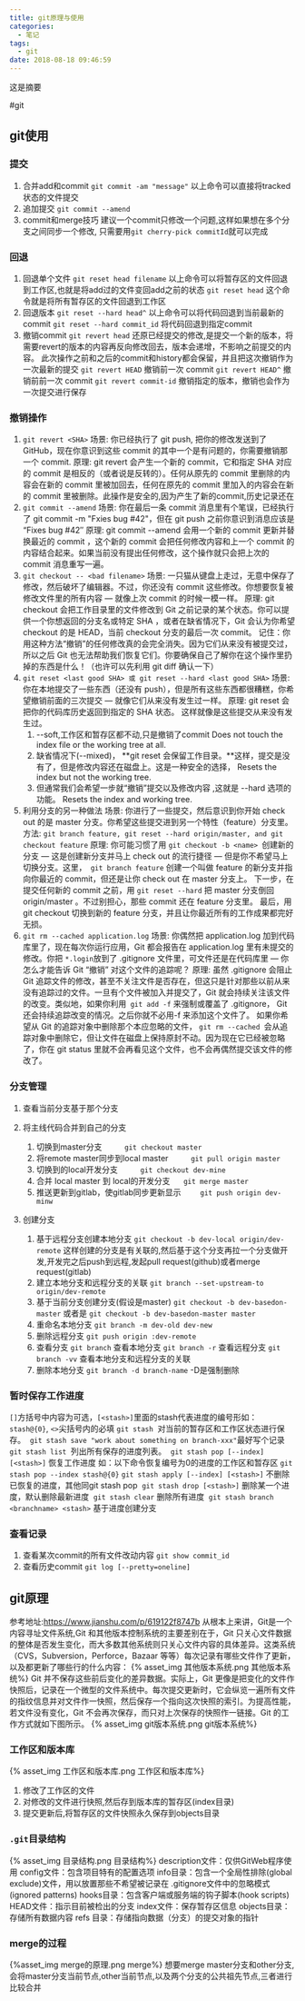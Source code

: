 ```yaml
---
title: git原理与使用
categories:
  - 笔记
tags:
  - git
date: 2018-08-18 09:46:59
---
```

 这是摘要
 <!-- more -->

#git
## git使用
### 提交
1. 合并add和commit
`git commit -am "message"`
以上命令可以直接将tracked状态的文件提交
2. 追加提交
`git commit --amend`
3. commit和merge技巧
建议一个commit只修改一个问题,这样如果想在多个分支之间同步一个修改,
只需要用`git cherry-pick commitId`就可以完成

### 回退
1. 回退单个文件
`git reset head filename`
以上命令可以将暂存区的文件回退到工作区,也就是将add过的文件变回add之前的状态
`git reset head`
这个命令就是将所有暂存区的文件回退到工作区
2. 回退版本
`git reset --hard head^`
以上命令可以将代码回退到当前最新的commit
`git reset --hard commit_id`
将代码回退到指定commit
3. 撤销commit
`git revert head`
还原已经提交的修改,是提交一个新的版本，将需要revert的版本的内容再反向修改回去，版本会递增，不影响之前提交的内容。
此次操作之前和之后的commit和history都会保留，并且把这次撤销作为一次最新的提交 
`git revert HEAD` 
撤销前一次 commit 
`git revert HEAD^` 
撤销前前一次 commit 
`git revert commit-id` 
撤销指定的版本，撤销也会作为一次提交进行保存

### 撤销操作
1. `git revert <SHA>`
场景: 你已经执行了 git push, 把你的修改发送到了 GitHub，现在你意识到这些 commit 的其中一个是有问题的，你需要撤销那一个 commit.
原理: git revert 会产生一个新的 commit，它和指定 SHA 对应的 commit 是相反的（或者说是反转的）。任何从原先的 commit 里删除的内容会在新的 commit 里被加回去，任何在原先的 commit 里加入的内容会在新的 commit  里被删除。此操作是安全的,因为产生了新的commit,历史记录还在
2. `git commit --amend`
场景: 你在最后一条 commit 消息里有个笔误，已经执行了 git commit -m "Fxies bug #42"，但在 git push 之前你意识到消息应该是 “Fixes bug #42″
原理: git commit --amend 会用一个新的 commit 更新并替换最近的 commit ，这个新的 commit 会把任何修改内容和上一个 commit 的内容结合起来。如果当前没有提出任何修改，这个操作就只会把上次的 commit 消息重写一遍。
3. `git checkout -- <bad filename>`
场景: 一只猫从键盘上走过，无意中保存了修改，然后破坏了编辑器。不过，你还没有 commit 这些修改。你想要恢复被修改文件里的所有内容 — 就像上次 commit 的时候一模一样。
原理: git checkout 会把工作目录里的文件修改到 Git 之前记录的某个状态。你可以提供一个你想返回的分支名或特定 SHA ，或者在缺省情况下，Git 会认为你希望 checkout 的是 HEAD，当前 checkout 分支的最后一次 commit。
记住：你用这种方法“撤销”的任何修改真的会完全消失。因为它们从来没有被提交过，所以之后 Git 也无法帮助我们恢复它们。你要确保自己了解你在这个操作里扔掉的东西是什么！（也许可以先利用 git diff 确认一下）
4. `git reset <last good SHA> 或 git reset --hard <last good SHA>`
场景: 你在本地提交了一些东西（还没有 push），但是所有这些东西都很糟糕，你希望撤销前面的三次提交 — 就像它们从来没有发生过一样。
原理: git reset 会把你的代码库历史返回到指定的 SHA 状态。 这样就像是这些提交从来没有发生过。
	1. --soft,工作区和暂存区都不动,只是撤销了commit
	Does not touch the index file or the working tree at all.
	2. 缺省情况下(--mixed)， **git reset 会保留工作目录。**这样，提交是没有了，但是修改内容还在磁盘上。这是一种安全的选择，
	Resets the index but not the working tree.
	3. 但通常我们会希望一步就“撤销”提交以及修改内容 ,这就是 --hard 选项的功能。
	Resets the index and working tree. 
5. 利用分支的另一种做法
场景: 你进行了一些提交，然后意识到你开始 check out 的是 master 分支。你希望这些提交进到另一个特性（feature）分支里。
方法: `git branch feature, git reset --hard origin/master, and git checkout feature`
原理: 你可能习惯了用 `git checkout -b <name> `创建新的分支 — 这是创建新分支并马上 check out 的流行捷径 — 但是你不希望马上切换分支。这里，` git branch feature` 创建一个叫做 feature 的新分支并指向你最近的 commit，但还是让你 check out 在 master 分支上。
下一步，在提交任何新的 commit 之前，用 `git reset --hard` 把 master 分支倒回 origin/master 。不过别担心，那些 commit 还在 feature 分支里。
最后，用 git checkout 切换到新的 feature 分支，并且让你最近所有的工作成果都完好无损。
6. `git rm --cached application.log`
场景: 你偶然把 application.log 加到代码库里了，现在每次你运行应用，Git 都会报告在 application.log 里有未提交的修改。你把 `*.login`放到了 .gitignore 文件里，可文件还是在代码库里 — 你怎么才能告诉 Git “撤销” 对这个文件的追踪呢？
原理: 虽然 .gitignore 会阻止 Git 追踪文件的修改，甚至不关注文件是否存在，但这只是针对那些以前从来没有追踪过的文件。一旦有个文件被加入并提交了，Git 就会持续关注该文件的改变。类似地，如果你利用` git add -f` 来强制或覆盖了 .gitignore， Git 还会持续追踪改变的情况。之后你就不必用-f  来添加这个文件了。
如果你希望从 Git 的追踪对象中删除那个本应忽略的文件， `git rm --cached `会从追踪对象中删除它，但让文件在磁盘上保持原封不动。因为现在它已经被忽略了，你在  git status 里就不会再看见这个文件，也不会再偶然提交该文件的修改了。

### 分支管理
1. 查看当前分支基于那个分支

2. 将主线代码合并到自己的分支
    1. 切换到master分支
      　　`git checkout master`
    2. 将remote master同步到local master
      　　`git pull origin master`
    3. 切换到的local开发分支
      　　`git checkout dev-mine`
    4. 合并 local master 到 local的开发分支
         `git merge master`
    5. 推送更新到gitlab，使gitlab同步更新显示
       　 `git push origin dev-minw`
3. 创建分支
    1. 基于远程分支创建本地分支
    `git checkout -b dev-local origin/dev-remote`
    这样创建的分支是有关联的,然后基于这个分支再拉一个分支做开发,开发完之后push到远程,发起pull request(github)或者merge request(gitlab)
    2. 建立本地分支和远程分支的关联
    `git branch --set-upstream-to origin/dev-remote`
    2. 基于当前分支创建分支(假设是master)
    `git checkout -b dev-basedon-master`
    或者是
    `git checkout -b dev-basedon-master master`
    3. 重命名本地分支
    `git branch -m dev-old dev-new`
    4. 删除远程分支
    `git push origin :dev-remote`
    5. 查看分支
    `git branch`
    查看本地分支
    `git branch -r`
    查看远程分支
    `git branch -vv`
    查看本地分支和远程分支的关联
    6. 删除本地分支
    `git branch -d branch-name`
    -D是强制删除

### 暂时保存工作进度
`[]`方括号中内容为可选，`[<stash>]`里面的stash代表进度的编号形如：`stash@{0}`, `<>`尖括号内的必填
`git stash`  对当前的暂存区和工作区状态进行保存。 
`git stash save "work about something on branch-xxx"`最好写个记录
`git stash list`  列出所有保存的进度列表。 
`git stash pop [--index] [<stash>]` 恢复工作进度
如：以下命令恢复编号为0的进度的工作区和暂存区
`git stash pop --index stash@{0}`
`git stash apply [--index] [<stash>]` 不删除已恢复的进度，其他同git stash pop 
`git stash drop [<stash>]` 删除某一个进度，默认删除最新进度 
`git stash clear` 删除所有进度 
`git stash branch <branchname> <stash>` 基于进度创建分支

### 查看记录
1. 查看某次commit的所有文件改动内容
`git show commit_id` 
2. 查看历史commit
`git log [--pretty=oneline]`

## git原理
参考地址:https://www.jianshu.com/p/619122f8747b
从根本上来讲，Git是一个内容寻址文件系统,Git 和其他版本控制系统的主要差别在于，Git 只关心文件数据的整体是否发生变化，而大多数其他系统则只关心文件内容的具体差异。这类系统（CVS，Subversion，Perforce，Bazaar 等等）每次记录有哪些文件作了更新，以及都更新了哪些行的什么内容：
{% asset_img 其他版本系统.png 其他版本系统%}
Git 并不保存这些前后变化的差异数据。实际上，Git 更像是把变化的文件作快照后，记录在一个微型的文件系统中。每次提交更新时，它会纵览一遍所有文件的指纹信息并对文件作一快照，然后保存一个指向这次快照的索引。为提高性能，若文件没有变化，Git 不会再次保存，而只对上次保存的快照作一链接。Git 的工作方式就如下图所示。
{% asset_img git版本系统.png git版本系统%}

### 工作区和版本库
{% asset_img 工作区和版本库.png 工作区和版本库%}
1. 修改了工作区的文件
2. 对修改的文件进行快照,然后存到版本库的暂存区(index目录)
3. 提交更新后,将暂存区的文件快照永久保存到objects目录


### `.git`目录结构
{% asset_img 目录结构.png 目录结构%}
description文件：仅供GitWeb程序使用
config文件：包含项目特有的配置选项
info目录：包含一个全局性排除(global exclude)文件，用以放置那些不希望被记录在 .gitignore文件中的忽略模式(ignored patterns)
hooks目录：包含客户端或服务端的钩子脚本(hook scripts)
HEAD文件：指示目前被检出的分支
index文件：保存暂存区信息
objects目录：存储所有数据内容
refs 目录：存储指向数据（分支）的提交对象的指针

### merge的过程
{%asset_img merge的原理.png merge%}
想要merge master分支和other分支,会将master分支当前节点,other当前节点,以及两个分支的公共祖先节点,三者进行比较合并



























